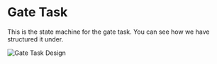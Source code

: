 # Gate Task
This is the state machine for the gate task. You can see how we have structured it under.

![Gate Task Design](https://github.com/RoboSubCSULA/SeniorDesign21-22/tree/guidance_navigation_control/mission_planning/state_machine/gate_task/gate_task_design.png)